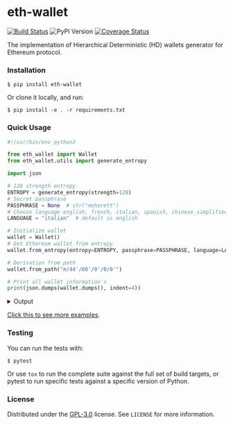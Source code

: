# eth-wallet

[![Build Status](https://travis-ci.org/meherett/eth-wallet.svg?branch=master)](https://travis-ci.org/meherett/eth-wallet)
![PyPI Version](https://img.shields.io/pypi/v/eth-wallet.svg?color=blue)
[![Coverage Status](https://coveralls.io/repos/github/meherett/eth-wallet/badge.svg?branch=master)](https://coveralls.io/github/meherett/eth-wallet?branch=master)

The implementation of Hierarchical Deterministic (HD) wallets generator for Ethereum protocol.

### Installation
```
$ pip install eth-wallet
```

Or clone it locally, and run:

```
$ pip install -e . -r requirements.txt
```

### Quick Usage
```python
#!/usr/bin/env python3

from eth_wallet import Wallet
from eth_wallet.utils import generate_entropy

import json

# 128 strength entropy
ENTROPY = generate_entropy(strength=128)
# Secret passphrase
PASSPHRASE = None  # str("meherett")
# Choose language english, french, italian, spanish, chinese_simplified, chinese_traditional & korean
LANGUAGE = "italian"  # default is english

# Initialize wallet
wallet = Wallet()
# Get Ethereum wallet from entropy
wallet.from_entropy(entropy=ENTROPY, passphrase=PASSPHRASE, language=LANGUAGE)

# Derivation from path
wallet.from_path("m/44'/60'/0'/0/0'")

# Print all wallet information's
print(json.dumps(wallet.dumps(), indent=4))
```


<details>
<summary>Output</summary> 

```json5
{
    "entropy": "8d7454bb99e8e68de6adfc5519cbee64",
    "mnemonic": "occasione pizzico coltivato cremoso odorare epilogo patacca salone fonia sfuso vispo selettivo",
    "language": "italian",
    "passphrase": null,
    "seed": "a0f734f68f800f1f43719473fbdcdb64b83a3d180add1d6f819ccbf5abbcb852c791d7e8249a62e1bbda60322de7ce0d0f3d5649e368431d058bbe6879ad2cd6",
    "private_key": "6fc58f27cec4b943e8a1f53bf7d54ecb0a22bd01c21e7d383870e99531b2ba24",
    "public_key": "024de8f3421dc1138c1d1ccd9bfe22d727d7639475eb852c54cc8b3fddd9c5e9e6",
    "uncompressed": "4de8f3421dc1138c1d1ccd9bfe22d727d7639475eb852c54cc8b3fddd9c5e9e66c153cd99d81f9db5985e5ba0ba4ca49d51086c8c89a7fdbc568c394fcfdfb3e",
    "wif": "KzxypdAu6Fyr4bu6KbBeWCARqSVsoUiQsi75LxwvHFU3Fq2QXeqy",
    "finger_print": "bc7c2a20",
    "chain_code": "c05e2d9fbbba549d39fb114a2501099912873c94c388d68b4623730e3c73b855",
    "path": "m/44'/60'/0'/0/0'",
    "address": "0x89f64dFE79777217BD16a278EE675DaE9c089729",
    "serialized": {
        "private_key_hex": "0488ade405c7b5aff680000000c05e2d9fbbba549d39fb114a2501099912873c94c388d68b4623730e3c73b855006fc58f27cec4b943e8a1f53bf7d54ecb0a22bd01c21e7d383870e99531b2ba24",
        "public_key_hex": "0488b21e05c7b5aff680000000c05e2d9fbbba549d39fb114a2501099912873c94c388d68b4623730e3c73b855006fc58f27cec4b943e8a1f53bf7d54ecb0a22bd01c21e7d383870e99531b2ba24",
        "private_key_base58": "xprvA3tptBgMHUbm7KFeMbPwWmj4DhyqfRHmsrUmBHvQsJgTi8RtiL8NZBVrHtpsmBxJXjzKybyGcidQuFJhjyU5YYF8wvm5gVTL6UcseQiKATz",
        "public_key_base58": "xpub6GtBHhDF7rA4KoL7TcvwsufnmjpL4t1dF5QMygL2ReDSavm3FsSd6ypL95y9rN6twUSKt46CHUNsWgrVddxdJPqJTw5TXpGP2LW7QU7sHju"
    }
}
```
</details>

[Click this to see more examples](https://github.com/meherett/eth-wallet/blob/master/examples).

### Testing
You can run the tests with:

```
$ pytest
```

Or use `tox` to run the complete suite against the full set of build targets, or pytest to run specific 
tests against a specific version of Python.

### License
Distributed under the [GPL-3.0](https://github.com/meherett/eth-wallet/LICENSE) license. See ``LICENSE`` for more information.
